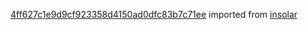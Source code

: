 [4ff627c1e9d9cf923358d4150ad0dfc83b7c71ee](https://github.com/insolar/insolar/commit/4ff627c1e9d9cf923358d4150ad0dfc83b7c71ee) imported from [insolar](https://github.com/insolar/insolar)
